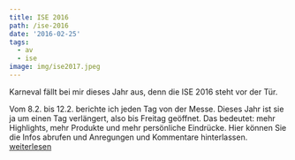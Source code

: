 ```yaml
---
title: ISE 2016
path: /ise-2016
date: '2016-02-25'
tags:
  - av
  - ise
image: img/ise2017.jpeg
---
```


Karneval fällt bei mir dieses Jahr aus, denn die ISE 2016 steht vor der Tür.

Vom 8.2. bis 12.2.  berichte ich jeden Tag von der Messe. Dieses Jahr ist sie ja um einen Tag verlängert, also bis Freitag geöffnet. Das bedeutet: mehr Highlights, mehr Produkte und mehr persönliche Eindrücke.  Hier können Sie die Infos abrufen und Anregungen und Kommentare hinterlassen. [weiterlesen](https://www.professional-system.de/business/5-tage-non-stop-ise-blog/)